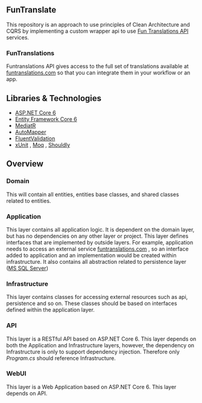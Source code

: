 ## FunTranslate

This repository is an approach to use principles of Clean Architecture and CQRS by implementing a custom wrapper api to use [Fun Translations API](https://funtranslations.com/) services.

### FunTranslations
Funtranslations API gives access to the full set of translations available at [funtranslations.com](https://funtranslations.com/) so that you can integrate them in your workflow or an app.

## Libraries & Technologies
- [ASP.NET Core 6](https://docs.microsoft.com/en-us/aspnet/core/introduction-to-aspnet-core?view=aspnetcore-6.0)
- [Entity Framework Core 6](https://docs.microsoft.com/en-us/ef/core/)
- [MediatR](https://github.com/jbogard/MediatR)
- [AutoMapper](https://automapper.org/)
- [FluentValidation](https://fluentvalidation.net/)
- [xUnit](https://github.com/xunit/xunit) , [Moq](https://github.com/moq) , [Shouldly](https://github.com/shouldly/shouldly)

## Overview

### Domain

This will contain all entities, entities base classes, and shared classes related to entities.

### Application

This layer contains all application logic. It is dependent on the domain layer, but has no dependencies on any other layer or project. This layer defines interfaces that are implemented by outside layers. For example, application needs to access an external service [funtranslations.com](https://funtranslations.com/) , so an interface added to application and an implementation would be created within infrastructure. It also contains all abstraction related to persistence layer ([MS SQL Server](https://www.microsoft.com/en-us/sql-server/sql-server-downloads))

### Infrastructure

This layer contains classes for accessing external resources such as api, persistence and so on. These classes should be based on interfaces defined within the application layer.

### API
This layer is a RESTful API based on ASP.NET Core 6. This layer depends on both the Application and Infrastructure layers, however, the dependency on Infrastructure is only to support dependency injection. Therefore only *Program.cs* should reference Infrastructure.

### WebUI

This layer is a Web Application based on ASP.NET Core 6. This layer depends on API.